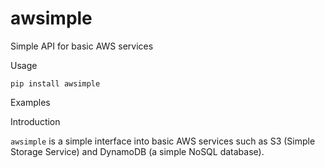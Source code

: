 # awsimple

Simple API for basic AWS services

Usage

`pip install awsimple`

Examples



Introduction

`awsimple` is a simple interface into basic AWS services such as S3 (Simple Storage Service) and
DynamoDB (a simple NoSQL database).
 